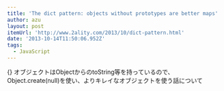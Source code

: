 ```yaml
---
title: 'The dict pattern: objects without prototypes are better maps'
author: azu
layout: post
itemUrl: 'http://www.2ality.com/2013/10/dict-pattern.html'
date: '2013-10-14T11:50:06.952Z'
tags:
  - JavaScript
---
```

{} オブジェクトはObjectからのtoString等を持っているので、Object.create(null)を使い、よりキレイなオブジェクトを使う話について
